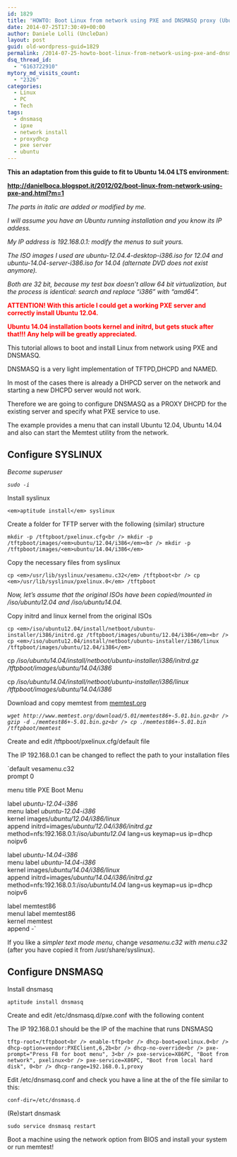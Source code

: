 ```yaml
---
id: 1829
title: 'HOWTO: Boot Linux from network using PXE and DNSMASQ proxy (Ubuntu 14.04)'
date: 2014-07-25T17:30:49+00:00
author: Daniele Lolli (UncleDan)
layout: post
guid: old-wordpress-guid=1829
permalink: /2014-07-25-howto-boot-linux-from-network-using-pxe-and-dnsmasq-proxy-ubuntu-14-04.html
dsq_thread_id:
  - "6163722910"
mytory_md_visits_count:
  - "2326"
categories:
  - Linux
  - PC
  - Tech
tags:
  - dnsmasq
  - ipxe
  - network install
  - proxydhcp
  - pxe server
  - ubuntu
---
```

**This an adaptation from this guide to fit to Ubuntu 14.04 LTS environment:**
  
 **<a title="http://danielboca.blogspot.it/2012/02/boot-linux-from-network-using-pxe-and.html?m=1" href="http://danielboca.blogspot.it/2012/02/boot-linux-from-network-using-pxe-and.html?m=1" target="_blank">http://danielboca.blogspot.it/2012/02/boot-linux-from-network-using-pxe-and.html?m=1</a>**

_The parts in italic are added or modified by me._

_I will assume you have an Ubuntu running installation and you know its IP addess._
  
 _My IP address is 192.168.0.1: modify the menus to suit yours._
  
 _The ISO images I used are ubuntu-12.04.4-desktop-i386.iso for 12.04 and ubuntu-14.04-server-i386.iso for 14.04 (alternate DVD does not exist anymore)._
  
 _Both are 32 bit, because my test box doesn’t allow 64 bit virtualization, but the process is identical: search and replace “i386” with “amd64”._

<span style="color: #ff0000;"><strong>ATTENTION! With this article I could get a working PXE server and correctly install Ubuntu 12.04.</strong></span>
  
<span style="color: #ff0000;"><strong> Ubuntu 14.04 installation boots kernel and initrd, but gets stuck after that!!! Any help will be greatly appreciated.</strong></span>

This tutorial allows to boot and install Linux from network using PXE and DNSMASQ.

DNSMASQ is a very light implementation of TFTPD,DHCPD and NAMED.

In most of the cases there is already a DHPCD server on the network and starting a new DHCPD server would not work.
  
Therefore we are going to configure DNSMASQ as a PROXY DHCPD for the existing server and specify what PXE service to use.

The example provides a menu that can install Ubuntu 12.04, Ubuntu 14.04 and also can start the Memtest utility from the network.

## Configure SYSLINUX

_Become superuser_
  
 _`sudo -i`_

Install syslinux
  
`<em>aptitude install</em> syslinux`

Create a folder for TFTP server with the following (similar) structure
  
`mkdir -p /tftpboot/pxelinux.cfg<br />
mkdir -p /tftpboot/images/<em>ubuntu/12.04/i386</em><br />
mkdir -p /tftpboot/images/<em>ubuntu/14.04/i386</em>`

Copy the necessary files from syslinux
  
`cp <em>/usr/lib/syslinux/vesamenu.c32</em> /tftpboot<br />
cp <em>/usr/lib/syslinux/pxelinux.0</em> /tftpboot`

_Now, let’s assume that the original ISOs have been copied/mounted in /iso/ubuntu12.04 and /iso/ubuntu14.04._

Copy initrd and linux kernel from the original ISOs
  
`cp <em>/iso/ubuntu12.04/install/netboot/ubuntu-installer/i386/initrd.gz /tftpboot/images/ubuntu/12.04/i386</em><br />
cp <em>/iso/ubuntu12.04/install/netboot/ubuntu-installer/i386/linux /tftpboot/images/ubuntu/12.04/i386</em>`

cp _/iso/ubuntu14.04/install/netboot/ubuntu-installer/i386/initrd.gz /tftpboot/images/ubuntu/14.04/i386_
  
cp _/iso/ubuntu14.04/install/netboot/ubuntu-installer/i386/linux /tftpboot/images/ubuntu/14.04/i386_

Download and copy memtest from <a title="http://memtest.org/" href="http://memtest.org/" target="_blank">memtest.org</a>
  
_`wget http://www.memtest.org/download/5.01/memtest86+-5.01.bin.gz<br />
gzip -d ./memtest86+-5.01.bin.gz<br />
cp ./memtest86+-5.01.bin /tftpboot/memtest`_

Create and edit /tftpboot/pxelinux.cfg/default file
  
The IP 192.168.0.1 can be changed to reflect the path to your installation files
  
`default vesamenu.c32<br />
prompt 0</p>
<p>menu title PXE Boot Menu</p>
<p>label <em>ubuntu-12.04-i386</em><br />
menu label <em>ubuntu-12.04-i386</em><br />
kernel images/<em>ubuntu/12.04/i386/linux</em><br />
append initrd=images/<em>ubuntu/12.04/i386/initrd.gz</em> method=nfs:192.168.0.1:/<em>iso/ubuntu12.04</em> lang=us keymap=us ip=dhcp noipv6</p>
<p>label <em>ubuntu-14.04-i386</em><br />
menu label <em>ubuntu-14.04-i386</em><br />
kernel images/<em>ubuntu/14.04/i386/linux</em><br />
append initrd=images/<em>ubuntu/14.04/i386/initrd.gz</em> method=nfs:192.168.0.1:/<em>iso/ubuntu14.04</em> lang=us keymap=us ip=dhcp noipv6</p>
<p>label memtest86<br />
menul label memtest86<br />
kernel memtest<br />
append -`

If you like a _simpler text mode menu_, change _vesamenu.c32 with menu.c32_ (after you have copied it from /usr/share/syslinux).

## Configure DNSMASQ

Install dnsmasq
  
`aptitude install dnsmasq`

Create and edit /etc/dnsmasq.d/pxe.conf with the following content
  
The IP 192.168.0.1 should be the IP of the machine that runs DNSMASQ

`tftp-root=/tftpboot<br />
enable-tftp<br />
dhcp-boot=pxelinux.0<br />
dhcp-option=vendor:PXEClient,6,2b<br />
dhcp-no-override<br />
pxe-prompt="Press F8 for boot menu", 3<br />
pxe-service=X86PC, "Boot from network", pxelinux<br />
pxe-service=X86PC, "Boot from local hard disk", 0<br />
dhcp-range=192.168.0.1,proxy`

Edit /etc/dnsmasq.conf and check you have a line at the of the file similar to this:
  
`conf-dir=/etc/dnsmasq.d`

(Re)start dnsmask
  
`sudo service dnsmasq restart`

Boot a machine using the network option from BIOS and install your system or run memtest!
